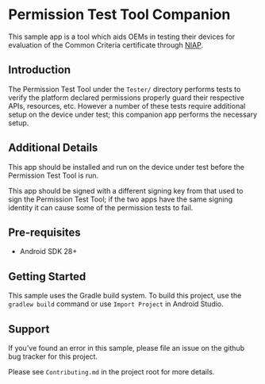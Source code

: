 # Permission Test Tool Companion
This sample app is a tool which aids OEMs in testing their devices for
evaluation of the Common Criteria certificate through
[NIAP](https://www.niap-ccevs.org/).

## Introduction
The Permission Test Tool under the `Tester/` directory performs tests to verify
the platform declared permissions properly guard their respective APIs,
resources, etc. However a number of these tests require additional setup on the
device under test; this companion app performs the necessary setup.

## Additional Details
This app should be installed and run on the device under test before the
Permission Test Tool is run.

This app should be signed with a different signing key from that used to sign
the Permission Test Tool; if the two apps have the same signing identity it can
cause some of the permission tests to fail.

## Pre-requisites
* Android SDK 28+

## Getting Started
This sample uses the Gradle build system. To build this project, use the
`gradlew build` command or use `Import Project` in Android Studio.

## Support
If you've found an error in this sample, please file an issue on the github bug
tracker for this project.

Please see `Contributing.md` in the project root for more details.

